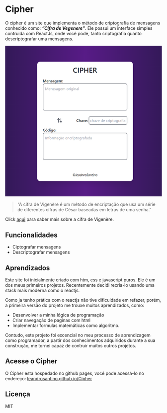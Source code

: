 # Cipher

O cipher é um site que implementa o método de criptografia de mensagens
conhecido como: _**”Cifra de Vegenere”**_. Ele possui um interface simples
contruida com ReactJs, onde você pode, tanto criptografia quanto descriptografar
uma mensagens.

<!-- ![teste](https://github.com/leandrosantino/Cipher/blob/main/public/cipher.png?raw=true) -->

<img src="https://github.com/leandrosantino/Cipher/blob/main/public/cipher.png?raw=true" width="600px" />

> “A cifra de Vigenère é um método de encriptação que usa um série de diferentes
> cifras de César baseadas em letras de uma senha.”

Click [aqui](https://en.wikipedia.org/wiki/Vigen%C3%A8re_cipher) para saber mais
sobre a cifra de Vigenère.

## Funcionalidades

- Ciptografar mensagens
- Descriptografar mensagens

## Aprendizados

Este site foi inicialmente criado com htm, css e javascript puros. Ele é um dos
meus primeiros projetos. Recentemente decidi recria-lo usando uma stack mais
moderna como o reactjs.

Como ja tenho prática com o reactjs não tive dificuldade em refazer, porém, a
primeira versão do projeto me trouxe muitos aprendizados, como:

- Desenvolver a minha lógica de programação
- Criar navegação de paginas com html
- Implementar formulas matemáticas como algoritmo.

Contudo, este projeto foi excencial no meu processo de aprendizagem como
programador, a partir dos conhecimentos adquiridos durante a sua construção, me
tornei capaz de contruir muitos outros projetos.

## Acesse o Cipher

O Cipher esta hospedado no github pages, você pode acessá-lo no endereço:
[leandrosantino.github.io/Cipher](https://leandrosantino.github.io/Cipher/)

## Licença

MIT

